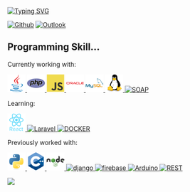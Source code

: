 [![Typing SVG](https://readme-typing-svg.demolab.com?font=Fira+Code&color=1EF79A&background=FFFFFF00&multiline=true&width=435&lines=Sorawit+Saetan;Engineer)](https://git.io/typing-svg)

[![Github](https://img.shields.io/badge/-Github-000?style=flat&logo=Github&logoColor=white)](https://github.com/Sorawit-sa) [![Outlook](https://img.shields.io/badge/-Outlook-0078D4?style=flat&logo=Microsoft-Outlook&logoColor=white)](mailto:sorawitt@ais.co.th)
&nbsp;

## Programming Skill... 

Currently working with:
<p align="left"> 
  <a href="https://www.java.com" target="_blank" rel="noreferrer"> <img src="https://raw.githubusercontent.com/devicons/devicon/master/icons/java/java-original.svg" alt="java" width="40" height="40"/> </a>  <a href="https://www.php.net" target="_blank" rel="noreferrer"> <img src="https://raw.githubusercontent.com/devicons/devicon/master/icons/php/php-original.svg" alt="php" width="40" height="40"/> </a> <a href="https://developer.mozilla.org/en-US/docs/Web/JavaScript" target="_blank" rel="noreferrer"> <img src="https://raw.githubusercontent.com/devicons/devicon/master/icons/javascript/javascript-original.svg" alt="javascript" width="40" height="40"/> </a> <a href="https://www.oracle.com/" target="_blank" rel="noreferrer"> <img src="https://raw.githubusercontent.com/devicons/devicon/master/icons/oracle/oracle-original.svg" alt="oracle" width="40" height="40"/> </a> <a href="https://www.mysql.com/" target="_blank" rel="noreferrer"> <img src="https://raw.githubusercontent.com/devicons/devicon/master/icons/mysql/mysql-original-wordmark.svg" alt="mysql" width="40" height="40"/> </a> <a href="https://www.linux.org/" target="_blank" rel="noreferrer"> <img src="https://raw.githubusercontent.com/devicons/devicon/master/icons/linux/linux-original.svg" alt="linux" width="40" height="40"/> </a>  <a href="https://www.oracle.com/th/java/weblogic/" target="_blank" rel="noreferrer"> <img src="https://raw.githubusercontent.com/marwin1991/profile-technology-icons/refs/heads/main/icons/soap.png" alt="SOAP" width="40" height="40"/> </a>
  
</p>

Learning:
<p align="left">
  
<a href="https://reactjs.org/" target="_blank" rel="noreferrer"> <img src="https://raw.githubusercontent.com/devicons/devicon/master/icons/react/react-original-wordmark.svg" alt="react" width="40" height="40"/> </a> <a href="https://laravel.com/" target="_blank" rel="noreferrer"> <img src="https://raw.githubusercontent.com/marwin1991/profile-technology-icons/refs/heads/main/icons/laravel.png" alt="Laravel" width="40" height="40"/> </a> <a href="https://www.docker.com/" target="_blank" rel="noreferrer"> <img src="https://raw.githubusercontent.com/marwin1991/profile-technology-icons/refs/heads/main/icons/docker.png" alt="DOCKER" width="40" height="40"/> </a>

</p>

Previously worked with:
<p align="left">
  
<a href="https://www.python.org" target="_blank" rel="noreferrer"> <img src="https://raw.githubusercontent.com/devicons/devicon/master/icons/python/python-original.svg" alt="python" width="40" height="40"/> </a><a href="https://www.w3schools.com/cpp/" target="_blank" rel="noreferrer"> <img src="https://raw.githubusercontent.com/devicons/devicon/master/icons/cplusplus/cplusplus-original.svg" alt="cplusplus" width="40" height="40"/> </a><a href="https://nodejs.org" target="_blank" rel="noreferrer"> <img src="https://raw.githubusercontent.com/devicons/devicon/master/icons/nodejs/nodejs-original-wordmark.svg" alt="nodejs" width="40" height="40"/> </a> <a href="https://www.djangoproject.com/" target="_blank" rel="noreferrer"> <img src="https://cdn.worldvectorlogo.com/logos/django.svg" alt="django" width="40" height="40"/> </a> <a href="https://firebase.google.com/" target="_blank" rel="noreferrer"> <img src="https://www.vectorlogo.zone/logos/firebase/firebase-icon.svg" alt="firebase" width="40" height="40"/> </a> <a href="https://www.arduino.cc/" target="_blank" rel="noreferrer"> <img src="https://raw.githubusercontent.com/marwin1991/profile-technology-icons/refs/heads/main/icons/arduino.png" alt="Arduino" width="40" height="40"/> </a> <a href="https://jsonplaceholder.typicode.com/" target="_blank" rel="noreferrer"> <img src="https://raw.githubusercontent.com/marwin1991/profile-technology-icons/refs/heads/main/icons/rest.png" alt="REST" width="40" height="40"/> </a>

</p>


<!--
**SkywalkerGK/SkywalkerGK** is a ✨ _special_ ✨ repository because its `README.md` (this file) appears on your GitHub profile.

Here are some ideas to get you started:

- 🔭 I’m currently working on ...
- 🌱 I’m currently learning ...
- 👯 I’m looking to collaborate on ...
- 🤔 I’m looking for help with ...
- 💬 Ask me about ...
- 📫 How to reach me: ...
- 😄 Pronouns: ...
- ⚡ Fun fact: ...
-->
<img src="{https://img.shields.io/badge/ChatGPT-74aa9c?style=for-the-badge&logo=openai&logoColor=white}" />
